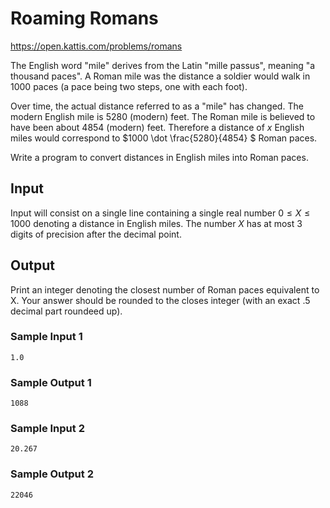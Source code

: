 # Roaming Romans 

https://open.kattis.com/problems/romans

The English word "mile" derives from the Latin "mille passus", meaning "a thousand paces". A Roman mile was the distance a soldier would walk in 1000 paces (a pace being two steps, one with each foot).

Over time, the actual distance referred to as a "mile" has changed. The modern English mile is $5280$ (modern) feet. The Roman mile is believed to have been about $4 854$ (modern) feet. Therefore a distance of $x$ English miles would correspond to $1000 \dot \frac{5280}{4854} $ Roman paces. 

Write a program to convert distances in English miles into Roman paces. 


## Input 


Input will consist on a single line containing a single real number $0 \leq X \leq 1000$ denoting a distance in English miles. The number $X$ has at most 3 digits of precision after the decimal point.

## Output 

Print an integer denoting the closest number of Roman paces equivalent to X. Your answer should be rounded to the closes integer (with an exact $.5$ decimal part roundeed up). 


### Sample Input 1

``` text
1.0
```


### Sample Output 1

``` text
1088
```


### Sample Input 2

``` text
20.267
```

### Sample Output 2

``` text
22046
```

